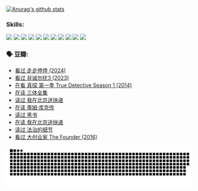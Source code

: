 
[![Anurag's github stats](https://github-readme-stats.vercel.app/api?username=w940853815)](https://github.com/anuraghazra/github-readme-stats)

### Skills:

<code><img height="32" src="https://cdn.jsdelivr.net/npm/simple-icons@v5/icons/python.svg"></code>
<code><img height="32" src="https://cdn.jsdelivr.net/npm/simple-icons@v5/icons/javascript.svg"></code>
<code><img height="32" src="https://cdn.jsdelivr.net/npm/simple-icons@v5/icons/django.svg"></code>
<code><img height="32" src="https://cdn.jsdelivr.net/npm/simple-icons@v5/icons/flask.svg"></code>
<code><img height="32" src="https://cdn.jsdelivr.net/npm/simple-icons@v5/icons/vuetify.svg"></code>
<code><img height="32" src="https://cdn.jsdelivr.net/npm/simple-icons@v5/icons/git.svg"></code>
<code><img height="32" src="https://cdn.jsdelivr.net/npm/simple-icons@v5/icons/docker.svg"></code>
<code><img height="32" src="https://cdn.jsdelivr.net/npm/simple-icons@v5/icons/postgresql.svg"></code>
<code><img height="32" src="https://cdn.jsdelivr.net/npm/simple-icons@v5/icons/elasticsearch.svg"></code>
<code><img height="32" src="https://cdn.jsdelivr.net/npm/simple-icons@v5/icons/macos.svg"></code>
<code><img height="32" src="https://cdn.jsdelivr.net/npm/simple-icons@v5/icons/linux.svg"></code>

### 🗣 豆瓣:

<!-- DOUBAN-ACTIVITIES:START -->
- [看过 走走停停‎ (2024)](https://www.douban.com/people/136069238/status/4684430230/?_i=24288938)
- [看过 非诚勿扰3‎ (2023)](https://www.douban.com/people/136069238/status/4676324100/?_i=24288938)
- [在看 真探 第一季 True Detective Season 1‎ (2014)](https://www.douban.com/people/136069238/status/4673382852/?_i=24288938)
- [在读 三体全集](https://www.douban.com/people/136069238/status/4672842521/?_i=24288938)
- [读过 我在北京送快递](https://www.douban.com/people/136069238/status/4672842036/?_i=24288938)
- [在读 蒂姆·库克传](https://www.douban.com/people/136069238/status/4663517053/?_i=24288938)
- [读过 黑书](https://www.douban.com/people/136069238/status/4663516022/?_i=24288938)
- [在读 我在北京送快递](https://www.douban.com/people/136069238/status/4658098365/?_i=24288938)
- [读过 法治的细节](https://www.douban.com/people/136069238/status/4657347558/?_i=24288938)
- [看过 大创业家 The Founder‎ (2016)](https://www.douban.com/people/136069238/status/4649667693/?_i=24288938)
<!-- DOUBAN-ACTIVITIES:END -->


![Snake animation](https://raw.githubusercontent.com/w940853815/w940853815/output/github-contribution-grid-snake.svg)

<!--
**w940853815/w940853815** is a ✨ _special_ ✨ repository because its `README.md` (this file) appears on your GitHub profile.

Here are some ideas to get you started:

- 🔭 I’m currently working on ...
- 🌱 I’m currently learning ...
- 👯 I’m looking to collaborate on ...
- 🤔 I’m looking for help with ...
- 💬 Ask me about ...
- 📫 How to reach me: ...
- 😄 Pronouns: ...
- ⚡ Fun fact: ...
-->
